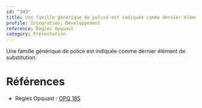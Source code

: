 ```yaml
---
id: "345"
title: Une famille générique de police est indiquée comme dernier élément de substitution.
profile: Intégration, Développement
reference: Règles Opquast
category: Présentation
---
```


Une famille générique de police est indiquée comme dernier élément de substitution.

# Références

*   Règles Opquast : [OPQ 185](https://checklists.opquast.com/fr/assurance-qualite-web/une-famille-generique-de-police-est-indiquee-comme-dernier-element-de-substitution)
